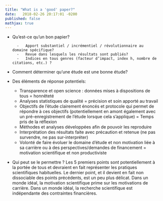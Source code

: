```yaml
---
title: "What is a 'good' paper?"
date:   2018-02-26 20:17:01 -0200
published: false
mathjax: true
---
```


* Qu’est-ce qu’un bon papier?

        -	Apport substantiel / incrémentiel / révolutionnaire au domaine spécifique?
        -	Revue dans lesquels les résultats sont publiés?
        -	Indices en tous genres (facteur d’impact, index h, nombre de citations, etc.) ?

* Comment déterminer qu’une étude est une bonne étude?

* Des éléments de réponse potentiels: 

    -	Transparence et open science : données mises à dispositions de tous = honnêteté
    -	Analyses statistiques de qualité = précision et soin apporté au travail
    -	Objectifs de l’étude clairement énoncés et protocole qui permet de répondre à ces objectifs (potentiellement en amont également avec un pré-enregistrement de l’étude lorsque cela s’applique) = Temps pris de la réflexion
    -	Méthodes et analyses développées afin de pouvoir les reproduire
    -	Interprétation des résultats faite avec précaution et retenue (ne pas survendre, ne pas sur-interpréter)
    -	Volonté de faire évoluer le domaine d’étude et non motivation liée à sa carrière ou à des perspectives/demandes de financement = motivation scientifique et non productiviste

* Qui peut se le permettre ?
Les 5 premiers points sont potentiellement à la portée de tous et devraient en fait représenter les pratiques scientifiques habituelles. 
Le dernier point, et il devient en fait non dissociable des points précédents, est un peu plus délicat. 
Dans un monde idéal, la motivation scientifique prime sur les motivations de carrière.
Dans un monde idéal, la recherche scientifique est indépendante des contraintes financières. 
